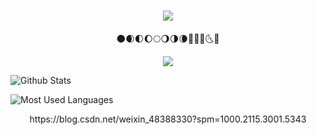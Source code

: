 <h1 align="center">
  <a href="[https://sunguoqi.com/](https://www.cnblogs.com/Yongeor/)">
    <img src="https://readme-typing-svg.herokuapp.com/?lines=console.log(%22Hello%2C%20World!%22);平杨猪祝您今天愉快!&center=true&size=27">
  </a>
</h1>
<div align="center">🌑🌒🌓🌔🌕🌖🌗🌘🌙🌚🌛🌜🌝</div>

<p align="center">
<a title="github" target="_blank" href="https://github.com/Yongeor"><img src="https://img.shields.io/badge/dynamic/json?label=GitHub&suffix=%20followers&query=%24.data.totalSubs&url=https%3A%2F%2Fapi.spencerwoo.com%2Fsubstats%2F%3Fsource%3Dgithub%26queryKey%3DAchuan-2&labelColor=282c34&color=353940&logo=github&longCache=true" ></a>
</p>

![Github Stats](https://github-readme-stats.vercel.app/api?username=Yongeor&show_icons=true&theme=dark&count_private=true)

![Most Used Languages](https://github-readme-stats.vercel.app/api/top-langs/?username=Yongeor&theme=dark&layout=compact)


<div align="center">https://blog.csdn.net/weixin_48388330?spm=1000.2115.3001.5343</div>
